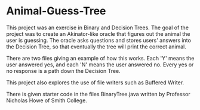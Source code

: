 # Animal-Guess-Tree

This project was an exercise in Binary and Decision Trees. The goal of the project was to create an Akinator-like oracle that figures out the animal the user is guessing. The oracle asks questions and stores users' answers into the Decision Tree, so that eventually the tree will print the correct animal. 

There are two files giving an example of how this works. Each 'Y' means the user answered yes, and each 'N' means the user answered no. Every yes or no response is a path down the Decision Tree. 

This project also explores the use of file writers such as Buffered Writer. 

There is given starter code in the files BinaryTree.java written by Professor Nicholas Howe of Smith College. 
